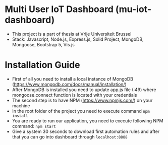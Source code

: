 # Multi User IoT Dashboard (mu-iot-dashboard)
- This project is a part of thesis at Vrije Universiteit Brussel
- Stack: Javascript, Node.js, Express.js, Solid Project, MongoDB, Mongoose, Bootstrap 5, Vis.js

# Installation Guide
* First of all you need to install a local instance of MongoDB (https://www.mongodb.com/docs/manual/installation/)
* After MongoDB is installed you need to update app.js file (:49) where mongoose.connect function is located with your credentials
* The second step is to have NPM (https://www.npmjs.com/) on your machine
* In the root folder of the project you need to execute command `npm install`
* You are ready to run our application, you need to execute following NPM command: `npm start`
* Give a system 30 seconds to download first automation rules and after that you can go into dashboard through `localhost:8888`